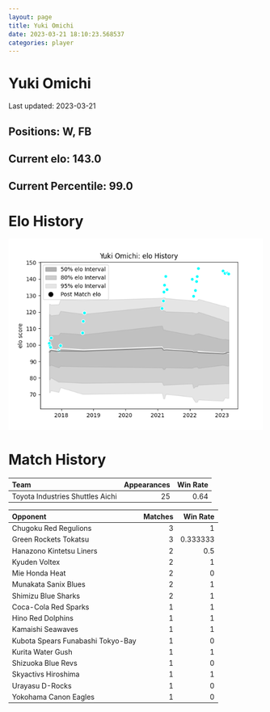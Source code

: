 ```yaml
---  
layout: page  
title: Yuki Omichi  
date: 2023-03-21 18:10:23.568537  
categories: player  
---
```

# Yuki Omichi


Last updated: 2023-03-21
## Positions: W, FB

## Current elo: 143.0

## Current Percentile: 99.0

# Elo History


![elo history](history_YukiOmichi.png)
# Match History


| Team                             |   Appearances |   Win Rate |
|:---------------------------------|--------------:|-----------:|
| Toyota Industries Shuttles Aichi |            25 |       0.64 |

| Opponent                          |   Matches |   Win Rate |
|:----------------------------------|----------:|-----------:|
| Chugoku Red Regulions             |         3 |   1        |
| Green Rockets Tokatsu             |         3 |   0.333333 |
| Hanazono Kintetsu Liners          |         2 |   0.5      |
| Kyuden Voltex                     |         2 |   1        |
| Mie Honda Heat                    |         2 |   0        |
| Munakata Sanix Blues              |         2 |   1        |
| Shimizu Blue Sharks               |         2 |   1        |
| Coca-Cola Red Sparks              |         1 |   1        |
| Hino Red Dolphins                 |         1 |   1        |
| Kamaishi Seawaves                 |         1 |   1        |
| Kubota Spears Funabashi Tokyo-Bay |         1 |   0        |
| Kurita Water Gush                 |         1 |   1        |
| Shizuoka Blue Revs                |         1 |   0        |
| Skyactivs Hiroshima               |         1 |   1        |
| Urayasu D-Rocks                   |         1 |   0        |
| Yokohama Canon Eagles             |         1 |   0        |